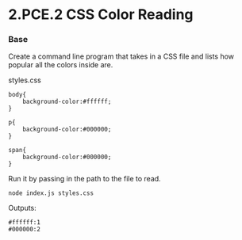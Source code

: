 # 2.PCE.2 CSS Color Reading

### Base

Create a command line program that takes in a CSS file and lists how popular all the colors inside are.

styles.css

```text
body{
    background-color:#ffffff;
}

p{
    background-color:#000000;
}

span{
    background-color:#000000;
}
```

Run it by passing in the path to the file to read.

```text
node index.js styles.css
```

Outputs:

```text
#ffffff:1
#000000:2
```



